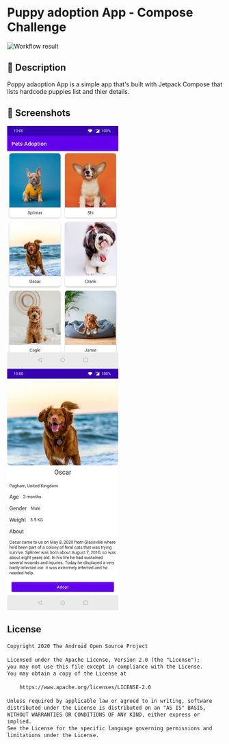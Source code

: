 # Puppy adoption App - Compose Challenge

![Workflow result](https://github.com/mlegy/puppy-adoption-app/workflows/Check/badge.svg)


## :scroll: Description
Poppy adaoption App is a simple app that's built with Jetpack Compose that lists hardcode puppies list and thier details.

## :camera_flash: Screenshots
<img src="/results/screenshot_1.png" width="260">&emsp;<img src="/results/screenshot_2.png" width="260">

## License
```
Copyright 2020 The Android Open Source Project

Licensed under the Apache License, Version 2.0 (the "License");
you may not use this file except in compliance with the License.
You may obtain a copy of the License at

    https://www.apache.org/licenses/LICENSE-2.0

Unless required by applicable law or agreed to in writing, software
distributed under the License is distributed on an "AS IS" BASIS,
WITHOUT WARRANTIES OR CONDITIONS OF ANY KIND, either express or implied.
See the License for the specific language governing permissions and
limitations under the License.
```
